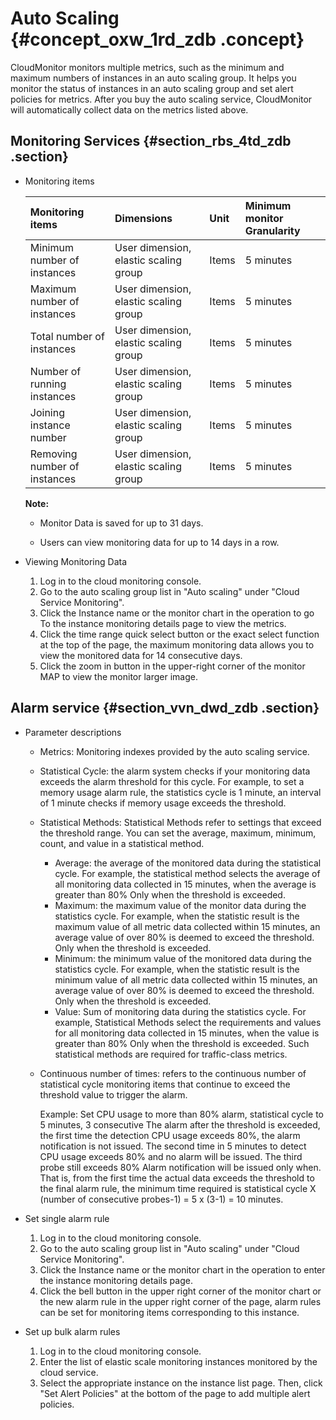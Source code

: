 # Auto Scaling {#concept_oxw_1rd_zdb .concept}

CloudMonitor monitors multiple metrics, such as the minimum and maximum numbers of instances in an auto scaling group. It helps you monitor the status of instances in an auto scaling group and set alert policies for metrics. After you buy the auto scaling service, CloudMonitor will automatically collect data on the metrics listed above.

## Monitoring Services {#section_rbs_4td_zdb .section}

-   Monitoring items

    |Monitoring items|Dimensions|Unit|Minimum monitor Granularity|
    |:---------------|:---------|:---|:--------------------------|
    |Minimum number of instances|User dimension, elastic scaling group|Items|5 minutes|
    |Maximum number of instances|User dimension, elastic scaling group|Items|5 minutes|
    |Total number of instances|User dimension, elastic scaling group|Items|5 minutes|
    |Number of running instances|User dimension, elastic scaling group|Items|5 minutes|
    |Joining instance number|User dimension, elastic scaling group|Items|5 minutes|
    |Removing number of instances|User dimension, elastic scaling group|Items|5 minutes|

    **Note:** 

    -   Monitor Data is saved for up to 31 days.

    -   Users can view monitoring data for up to 14 days in a row.


-   Viewing Monitoring Data
    1.  Log in to the cloud monitoring console.
    2.  Go to the auto scaling group list in "Auto scaling" under "Cloud Service Monitoring".
    3.  Click the Instance name or the monitor chart in the operation to go To the instance monitoring details page to view the metrics.
    4.  Click the time range quick select button or the exact select function at the top of the page, the maximum monitoring data allows you to view the monitored data for 14 consecutive days.
    5.  Click the zoom in button in the upper-right corner of the monitor MAP to view the monitor larger image.

## Alarm service {#section_vvn_dwd_zdb .section}

-   Parameter descriptions
    -   Metrics: Monitoring indexes provided by the auto scaling service.

    -   Statistical Cycle: the alarm system checks if your monitoring data exceeds the alarm threshold for this cycle. For example, to set a memory usage alarm rule, the statistics cycle is 1 minute, an interval of 1 minute checks if memory usage exceeds the threshold.

    -   Statistical Methods: Statistical Methods refer to settings that exceed the threshold range. You can set the average, maximum, minimum, count, and value in a statistical method.

        -   Average: the average of the monitored data during the statistical cycle. For example, the statistical method selects the average of all monitoring data collected in 15 minutes, when the average is greater than 80% Only when the threshold is exceeded.
        -   Maximum: the maximum value of the monitor data during the statistics cycle. For example, when the statistic result is the maximum value of all metric data collected within 15 minutes, an average value of over 80% is deemed to exceed the threshold. Only when the threshold is exceeded.
        -   Minimum: the minimum value of the monitored data during the statistics cycle. For example, when the statistic result is the minimum value of all metric data collected within 15 minutes, an average value of over 80% is deemed to exceed the threshold. Only when the threshold is exceeded.
        -   Value: Sum of monitoring data during the statistics cycle. For example, Statistical Methods select the requirements and values for all monitoring data collected in 15 minutes, when the value is greater than 80% Only when the threshold is exceeded. Such statistical methods are required for traffic-class metrics.
    -   Continuous number of times: refers to the continuous number of statistical cycle monitoring items that continue to exceed the threshold value to trigger the alarm.

        Example: Set CPU usage to more than 80% alarm, statistical cycle to 5 minutes, 3 consecutive The alarm after the threshold is exceeded, the first time the detection CPU usage exceeds 80%, the alarm notification is not issued. The second time in 5 minutes to detect CPU usage exceeds 80% and no alarm will be issued. The third probe still exceeds 80% Alarm notification will be issued only when. That is, from the first time the actual data exceeds the threshold to the final alarm rule, the minimum time required is statistical cycle X \(number of consecutive probes-1\) = 5 x \(3-1\) = 10 minutes.


-   Set single alarm rule
    1.  Log in to the cloud monitoring console.
    2.  Go to the auto scaling group list in "Auto scaling" under "Cloud Service Monitoring".
    3.  Click the Instance name or the monitor chart in the operation to enter the instance monitoring details page.
    4.  Click the bell button in the upper right corner of the monitor chart or the new alarm rule in the upper right corner of the page, alarm rules can be set for monitoring items corresponding to this instance.

-   Set up bulk alarm rules
    1.  Log in to the cloud monitoring console.
    2.  Enter the list of elastic scale monitoring instances monitored by the cloud service.
    3.  Select the appropriate instance on the instance list page. Then, click "Set Alert Policies" at the bottom of the page to add multiple alert policies.

